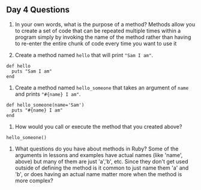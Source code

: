 ## Day 4 Questions

1. In your own words, what is the purpose of a method?
Methods allow you to create a set of code that can be repeated multiple times within a program simply by invoking the name of the method rather than having to re-enter the entire chunk of code every time you want to use it

1. Create a method named `hello` that will print `"Sam I am"`.
```
def hello
  puts "Sam I am"
end
```

1. Create a method named `hello_someone` that takes an argument of `name` and prints `"#{name} I am"`.
```
def hello_someone(name='Sam')
  puts "#{name} I am"
end
```

1. How would you call or execute the method that you created above?
```
hello_someone()
```

1. What questions do you have about methods in Ruby?
Some of the arguments in lessons and examples have actual names (like 'name', above) but many of them are just 'a','b', etc. Since they don't get used outside of defining the method is it common to just name them 'a' and 'b', or does having an actual name matter more when the method is more complex?
